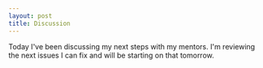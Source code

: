 ```yaml
---
layout: post
title: Discussion
---
```


Today I've been discussing my next steps with my mentors. I'm reviewing the next issues I can fix and will be starting on that tomorrow.